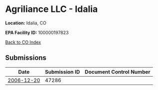 # Agriliance LLC - Idalia

**Location:** Idalia, CO

**EPA Facility ID:** 100000197823

[Back to CO Index](../../index.md)

## Submissions

| Date | Submission ID | Document Control Number |
|------|--------------|-------------------------|
| [2006-12-20](submissions/47286.md) | 47286 |  |
